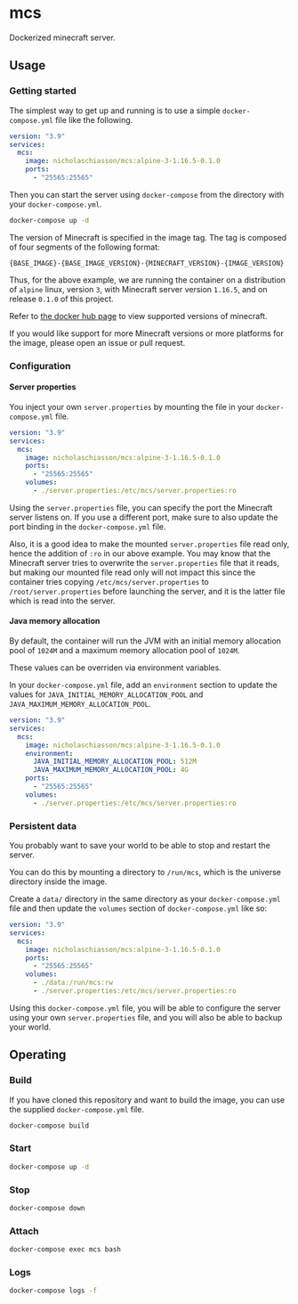 # mcs

Dockerized minecraft server.

## Usage

### Getting started

The simplest way to get up and running is to use a simple `docker-compose.yml`
file like the following.

```yaml
version: "3.9"
services:
  mcs:
    image: nicholaschiasson/mcs:alpine-3-1.16.5-0.1.0
    ports:
      - "25565:25565"
```

Then you can start the server using `docker-compose` from the directory with
your `docker-compose.yml`.

```bash
docker-compose up -d
```

The version of Minecraft is specified in the image tag. The tag is composed of
four segments of the following format:

```
{BASE_IMAGE}-{BASE_IMAGE_VERSION}-{MINECRAFT_VERSION}-{IMAGE_VERSION}
```

Thus, for the above example, we are running the container on a distribution of
`alpine` linux, version `3`, with Minecraft server version `1.16.5`, and on release
`0.1.0` of this project.

Refer to [the docker hub page](https://hub.docker.com/repository/docker/nicholaschiasson/mcs/tags)
to view supported versions of minecraft.

If you would like support for more Minecraft versions or more platforms for the
image, please open an issue or pull request.

### Configuration

#### Server properties

You inject your own `server.properties` by mounting the file in your
`docker-compose.yml` file.

```yaml
version: "3.9"
services:
  mcs:
    image: nicholaschiasson/mcs:alpine-3-1.16.5-0.1.0
    ports:
      - "25565:25565"
    volumes:
      - ./server.properties:/etc/mcs/server.properties:ro
```

Using the `server.properties` file, you can specify the port the Minecraft
server listens on. If you use a different port, make sure to also update the
port binding in the `docker-compose.yml` file.

Also, it is a good idea to make the mounted `server.properties` file read only,
hence the addition of `:ro` in our above example. You may know that the
Minecraft server tries to overwrite the `server.properties` file that it reads,
but making our mounted file read only will not impact this since the container
tries copying `/etc/mcs/server.properties` to `/root/server.properties` before
launching the server, and it is the latter file which is read into the server.

#### Java memory allocation

By default, the container will run the JVM with an initial memory allocation
pool of `1024M` and a maximum memory allocation pool of `1024M`.

These values can be overriden via environment variables.

In your `docker-compose.yml` file, add an `environment` section to update the
values for `JAVA_INITIAL_MEMORY_ALLOCATION_POOL` and
`JAVA_MAXIMUM_MEMORY_ALLOCATION_POOL`.

```yaml
version: "3.9"
services:
  mcs:
    image: nicholaschiasson/mcs:alpine-3-1.16.5-0.1.0
    environment:
      JAVA_INITIAL_MEMORY_ALLOCATION_POOL: 512M
      JAVA_MAXIMUM_MEMORY_ALLOCATION_POOL: 4G
    ports:
      - "25565:25565"
    volumes:
      - ./server.properties:/etc/mcs/server.properties:ro
```

### Persistent data

You probably want to save your world to be able to stop and restart the server.

You can do this by mounting a directory to `/run/mcs`, which is the universe
directory inside the image.

Create a `data/` directory in the same directory as your `docker-compose.yml`
file and then update the `volumes` section of `docker-compose.yml` like so:

```yaml
version: "3.9"
services:
  mcs:
    image: nicholaschiasson/mcs:alpine-3-1.16.5-0.1.0
    ports:
      - "25565:25565"
    volumes:
      - ./data:/run/mcs:rw
      - ./server.properties:/etc/mcs/server.properties:ro
```

Using this `docker-compose.yml` file, you will be able to configure the server
using your own `server.properties` file, and you will also be able to backup
your world.

## Operating

### Build

If you have cloned this repository and want to build the image, you can use the
supplied `docker-compose.yml` file.

```bash
docker-compose build
```

### Start

```bash
docker-compose up -d
```

### Stop

```bash
docker-compose down
```

### Attach

```bash
docker-compose exec mcs bash
```

### Logs

```bash
docker-compose logs -f
```